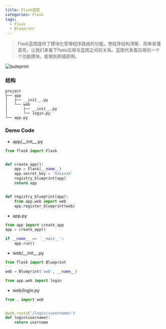 ```yaml
---
title: Flask蓝图
categories: Flask
tags:
  - Flask
  - Blueprint
---
```



> Flask蓝图提供了模块化管理程序路由的功能，使程序结构清晰、简单易懂
> 首先，让我们来看下flask应用与蓝图之间的关系。蓝图代表着应用的一个个功能模块，能做到即插即用。

![buleprint](/images/img/2019-04-18-buleprint.png)

### 结构
```
project
├── app
│   ├── __init__.py
│   └── web
│       ├── __init__.py
│       └── login.py
└── app.py
```

### Demo Code
- app/\_\_init\_\_.py

```python
from flask import Flask


def create_app():
    app = Flask(__name__)
    app.secret_key = 'XxxxxxX'
    registry_blueprint(app)
    return app


def registry_blueprint(app):
    from app.web import web
    app.register_blueprint(web)

```

- app.py

```python
from app import create_app
app = create_app()

if __name__ == '__main__':
    app.run()
```

- web/\_\_init\_\_.py

```python
from flask import Blueprint

web = Blueprint('web', __name__)

from app.web import login
```

- web/login.py

```python
from . import web


@web.route('/login/<username>')
def login(username):
    return username
```